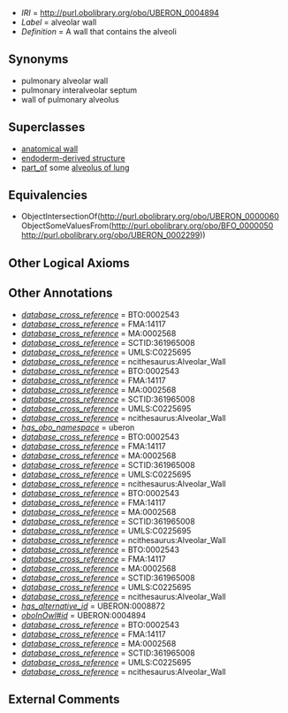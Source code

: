  * *IRI* = http://purl.obolibrary.org/obo/UBERON_0004894
 * *Label* = alveolar wall
 * *Definition* = A wall that contains the alveoli

## Synonyms

 * pulmonary alveolar wall
 * pulmonary interalveolar septum
 * wall of pulmonary alveolus

## Superclasses

 * [anatomical wall](../../UBERON/60/UBERON_0000060.md)
 * [endoderm-derived structure](../../UBERON/19/UBERON_0004119.md)
 * [part_of](../../BFO/50/BFO_0000050.md) some [alveolus of lung](../../UBERON/99/UBERON_0002299.md)

## Equivalencies

 * ObjectIntersectionOf(<http://purl.obolibrary.org/obo/UBERON_0000060> ObjectSomeValuesFrom(<http://purl.obolibrary.org/obo/BFO_0000050> <http://purl.obolibrary.org/obo/UBERON_0002299>))

## Other Logical Axioms


## Other Annotations

 * *[database_cross_reference](../../ef/oboInOwl#hasDbXref.md)* = BTO:0002543
 * *[database_cross_reference](../../ef/oboInOwl#hasDbXref.md)* = FMA:14117
 * *[database_cross_reference](../../ef/oboInOwl#hasDbXref.md)* = MA:0002568
 * *[database_cross_reference](../../ef/oboInOwl#hasDbXref.md)* = SCTID:361965008
 * *[database_cross_reference](../../ef/oboInOwl#hasDbXref.md)* = UMLS:C0225695
 * *[database_cross_reference](../../ef/oboInOwl#hasDbXref.md)* = ncithesaurus:Alveolar_Wall
 * *[database_cross_reference](../../ef/oboInOwl#hasDbXref.md)* = BTO:0002543
 * *[database_cross_reference](../../ef/oboInOwl#hasDbXref.md)* = FMA:14117
 * *[database_cross_reference](../../ef/oboInOwl#hasDbXref.md)* = MA:0002568
 * *[database_cross_reference](../../ef/oboInOwl#hasDbXref.md)* = SCTID:361965008
 * *[database_cross_reference](../../ef/oboInOwl#hasDbXref.md)* = UMLS:C0225695
 * *[database_cross_reference](../../ef/oboInOwl#hasDbXref.md)* = ncithesaurus:Alveolar_Wall
 * *[has_obo_namespace](../../ce/oboInOwl#hasOBONamespace.md)* = uberon
 * *[database_cross_reference](../../ef/oboInOwl#hasDbXref.md)* = BTO:0002543
 * *[database_cross_reference](../../ef/oboInOwl#hasDbXref.md)* = FMA:14117
 * *[database_cross_reference](../../ef/oboInOwl#hasDbXref.md)* = MA:0002568
 * *[database_cross_reference](../../ef/oboInOwl#hasDbXref.md)* = SCTID:361965008
 * *[database_cross_reference](../../ef/oboInOwl#hasDbXref.md)* = UMLS:C0225695
 * *[database_cross_reference](../../ef/oboInOwl#hasDbXref.md)* = ncithesaurus:Alveolar_Wall
 * *[database_cross_reference](../../ef/oboInOwl#hasDbXref.md)* = BTO:0002543
 * *[database_cross_reference](../../ef/oboInOwl#hasDbXref.md)* = FMA:14117
 * *[database_cross_reference](../../ef/oboInOwl#hasDbXref.md)* = MA:0002568
 * *[database_cross_reference](../../ef/oboInOwl#hasDbXref.md)* = SCTID:361965008
 * *[database_cross_reference](../../ef/oboInOwl#hasDbXref.md)* = UMLS:C0225695
 * *[database_cross_reference](../../ef/oboInOwl#hasDbXref.md)* = ncithesaurus:Alveolar_Wall
 * *[database_cross_reference](../../ef/oboInOwl#hasDbXref.md)* = BTO:0002543
 * *[database_cross_reference](../../ef/oboInOwl#hasDbXref.md)* = FMA:14117
 * *[database_cross_reference](../../ef/oboInOwl#hasDbXref.md)* = MA:0002568
 * *[database_cross_reference](../../ef/oboInOwl#hasDbXref.md)* = SCTID:361965008
 * *[database_cross_reference](../../ef/oboInOwl#hasDbXref.md)* = UMLS:C0225695
 * *[database_cross_reference](../../ef/oboInOwl#hasDbXref.md)* = ncithesaurus:Alveolar_Wall
 * *[has_alternative_id](../../Id/oboInOwl#hasAlternativeId.md)* = UBERON:0008872
 * *[oboInOwl#id](../../id/oboInOwl#id.md)* = UBERON:0004894
 * *[database_cross_reference](../../ef/oboInOwl#hasDbXref.md)* = BTO:0002543
 * *[database_cross_reference](../../ef/oboInOwl#hasDbXref.md)* = FMA:14117
 * *[database_cross_reference](../../ef/oboInOwl#hasDbXref.md)* = MA:0002568
 * *[database_cross_reference](../../ef/oboInOwl#hasDbXref.md)* = SCTID:361965008
 * *[database_cross_reference](../../ef/oboInOwl#hasDbXref.md)* = UMLS:C0225695
 * *[database_cross_reference](../../ef/oboInOwl#hasDbXref.md)* = ncithesaurus:Alveolar_Wall

## External Comments

